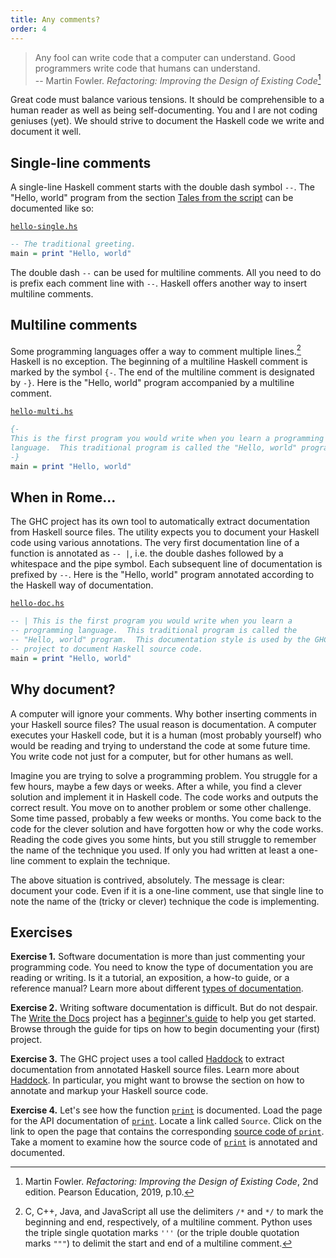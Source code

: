 ```yaml
---
title: Any comments?
order: 4
---
```


> Any fool can write code that a computer can understand. Good programmers write
> code that humans can understand.\
> -- Martin Fowler. _Refactoring: Improving the Design of Existing Code_[^a]

Great code must balance various tensions. It should be comprehensible to a human
reader as well as being self-documenting. You and I are not coding geniuses
(yet). We should strive to document the Haskell code we write and document it
well.

<!--=========================================================================-->

## Single-line comments

A single-line Haskell comment starts with the double dash symbol `--`. The
"Hello, world" program from the section [Tales from the script][taleScript] can
be documented like so:

[`hello-single.hs`](https://github.com/quacksouls/haskyll/blob/main/assets/src/hello/hello-single.hs)
```haskell
-- The traditional greeting.
main = print "Hello, world"
```

The double dash `--` can be used for multiline comments. All you need to do is
prefix each comment line with `--`. Haskell offers another way to insert
multiline comments.

<!--=========================================================================-->

## Multiline comments

Some programming languages offer a way to comment multiple lines.[^b] Haskell is
no exception. The beginning of a multiline Haskell comment is marked by the
symbol `{-`. The end of the multiline comment is designated by `-}`. Here is the
"Hello, world" program accompanied by a multiline comment.

[`hello-multi.hs`](https://github.com/quacksouls/haskyll/blob/main/assets/src/hello/hello-multi.hs)
```haskell
{-
This is the first program you would write when you learn a programming
language.  This traditional program is called the "Hello, world" program.
-}
main = print "Hello, world"
```

<!--=========================================================================-->

## When in Rome...

The GHC project has its own tool to automatically extract documentation from
Haskell source files. The utility expects you to document your Haskell code
using various annotations. The very first documentation line of a function is
annotated as `-- |`, i.e. the double dashes followed by a whitespace and the
pipe symbol. Each subsequent line of documentation is prefixed by `--`. Here is
the "Hello, world" program annotated according to the Haskell way of
documentation.

[`hello-doc.hs`](https://github.com/quacksouls/haskyll/blob/main/assets/src/hello/hello-doc.hs)
```haskell
-- | This is the first program you would write when you learn a
-- programming language.  This traditional program is called the
-- "Hello, world" program.  This documentation style is used by the GHC
-- project to document Haskell source code.
main = print "Hello, world"
```

<!--=========================================================================-->

## Why document?

A computer will ignore your comments. Why bother inserting comments in your
Haskell source files? The usual reason is documentation. A computer executes
your Haskell code, but it is a human (most probably yourself) who would be
reading and trying to understand the code at some future time. You write code
not just for a computer, but for other humans as well.

Imagine you are trying to solve a programming problem. You struggle for a few
hours, maybe a few days or weeks. After a while, you find a clever solution and
implement it in Haskell code. The code works and outputs the correct result. You
move on to another problem or some other challenge. Some time passed, probably a
few weeks or months. You come back to the code for the clever solution and have
forgotten how or why the code works. Reading the code gives you some hints, but
you still struggle to remember the name of the technique you used. If only you
had written at least a one-line comment to explain the technique.

The above situation is contrived, absolutely. The message is clear: document
your code. Even if it is a one-line comment, use that single line to note the
name of the (tricky or clever) technique the code is implementing.

<!--=========================================================================-->

## Exercises

<strong>Exercise 1.</strong> Software documentation is more than just commenting your programming
code. You need to know the type of documentation you are reading or writing. Is
it a tutorial, an exposition, a how-to guide, or a reference manual? Learn more
about different [types of documentation][docSystem].

<strong>Exercise 2.</strong> Writing software documentation is difficult. But do not despair. The
[Write the Docs][writeDocs] project has a [beginner's guide][writeDocsGuide] to
help you get started. Browse through the guide for tips on how to begin
documenting your (first) project.

<strong>Exercise 3.</strong> The GHC project uses a tool called [Haddock][haddock] to extract
documentation from annotated Haskell source files. Learn more about
[Haddock][haddock]. In particular, you might want to browse the section on how
to annotate and markup your Haskell source code.

<strong>Exercise 4.</strong> Let's see how the function [`print`][print] is documented. Load the
page for the API documentation of [`print`][print]. Locate a link called
`Source`. Click on the link to open the page that contains the corresponding
[source code of `print`][printSrc]. Take a moment to examine how the source code
of [`print`][print] is annotated and documented.

<!--=========================================================================-->

[^a]:
    Martin Fowler. _Refactoring: Improving the Design of Existing Code_, 2nd
    edition. Pearson Education, 2019, p.10.

[^b]:
    C, C++, Java, and JavaScript all use the delimiters `/*` and `*/` to mark
    the beginning and end, respectively, of a multiline comment. Python uses the
    triple single quotation marks `'''` (or the triple double quotation marks
    `"""`) to delimit the start and end of a multiline comment.

<!--=========================================================================-->

<!-- prettier-ignore-start -->
[docSystem]: https://web.archive.org/web/20231128182201/https://documentation.divio.com
[haddock]: https://haskell-haddock.readthedocs.io/en/latest/
[print]: https://hackage.haskell.org/package/base-4.19.0.0/docs/Prelude.html#v:print
[printSrc]: https://hackage.haskell.org/package/base-4.19.0.0/docs/src/System.IO.html#print
[taleScript]: ../hello_friend/#tales-from-the-script
[writeDocs]: https://www.writethedocs.org
[writeDocsGuide]: https://www.writethedocs.org/guide/writing/beginners-guide-to-docs/
<!-- prettier-ignore-end -->
